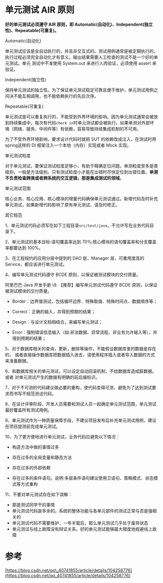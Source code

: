 # 单元测试 AIR 原则

**好的单元测试必须遵守 AIR 原则，即 Automatic\(自动化\)、Independent\(独立性\)、Repeatable\(可重复\)。**

Automatic\(自动化\)

单元测试应该是全自动执行的，并且非交互式的。测试用例通常是被定期执行的，执行过程必须完全自动化才有意义。输出结果需要人工检查的测试不是一个好的单元测试。单元 测试中不准使用 System.out 来进行人肉验证，必须使用 assert 来验证。

Independent\(独立性\)

保持单元测试的独立性。为了保证单元测试稳定可靠且便于维护，单元测试用例之间决不能互相调用，也不能依赖执行的先后次序。

Repeatable\(可重复\)

单元测试是可以重复执行的，不能受到外界环境的影响。因为单元测试通常会被放到持续集成中，每次有代码`check in`时单元测试都会被执行。如果单测对外部环境（网络、服务、中间件等）有依赖，容易导致持续集成机制的不可用。

为了不受外界环境影响，要求设计代码时就把 SUT 的依赖改成注入，在测试时用 spring这样的 DI 框架注入一个本地（内存）实现或者 Mock 实现。

单元测试粒度

对于单元测试，要保证测试粒度足够小，有助于精确定位问题。单测粒度至多是类级别，一般是方法级别。只有测试粒度小才能在出错时尽快定位到出错位置。**单测不负责检查跨类或者跨系统的交互逻辑，那是集成测试的领域**。

单元测试范围

核心业务、核心应用、核心模块的增量代码确保单元测试通过。新增代码及时补充单元测试，如果新增代码影响了原有单元测试，请及时修正。

其它规范

1、单元测试代码必须写在如下工程目录`src/test/java`，不允许写在业务代码目录下。

2、单元测试的基本目标:语句覆盖率达到 70%;核心模块的语句覆盖率和分支覆盖率都要达到 100%。

3、在工程规约的应用分层中提到的 DAO 层，Manager 层，可重用度高的 Service，都应该进行单元测试。

4、编写单元测试代码遵守 BCDE 原则，以保证被测试模块的交付质量。

阿里巴巴 Java 开发手册 \9. 【推荐】编写单元测试代码遵守 BCDE 原则，以保证被测试模块的交付质量。

* Border：边界值测试，包括循环边界、特殊取值、特殊时间点、数据顺序等；

* Correct：正确的输入，并得到预期的结果；

* Design：与设计文档相结合，来编写单元测试；

* Error：强制错误信息输入（如:非法数据、异常流程、非业务允许输入等），并得到预期的结果；

5、对于数据库相关的查询，更新，删除等操作，不能假设数据库里的数据是存在的， 或者直接操作数据库把数据插入进去，请使用程序插入或者导入数据的方式来准备数据。

6、和数据库相关的单元测试，可以设定自动回滚机制，不给数据库造成脏数据。或者 对单元测试产生的数据有明确的前后缀标识。

7、对于不可测的代码建议做必要的重构，使代码变得可测，避免为了达到测试要求而书写不规范测试代码。

8、在设计评审阶段，开发人员需要和测试人员一起确定单元测试范围，单元测试最好覆盖所有测试用例。

9、单元测试作为一种质量保障手段，不建议项目发布后补充单元测试用例，建议在项目提测前完成单元测试。

10、为了更方便地进行单元测试，业务代码应避免以下情况：

* 构造方法中做的事情过多

* 存在过多的全局变量和静态方法

* 存在过多的外部依赖

* 存在过多的条件语句。说明:多层条件语句建议使用卫语句、策略模式、状态模式等方式重构

11、不要对单元测试存在如下误解：

* 那是测试同学干的事情
* 单元测试代码是多余的。系统的整体功能与各单元部件的测试正常与否是强相关的
* 单元测试代码不需要维护，一年半载后，那么单元测试几乎处于废弃状态
* 单元测试与线上故障没有辩证关系，好的单元测试能够最大限度地规避线上故障

# 参考

[https://blog.csdn.net/qq\_40741855/article/details/104258776](https://blog.csdn.net/qq_40741855/article/details/104258776)

